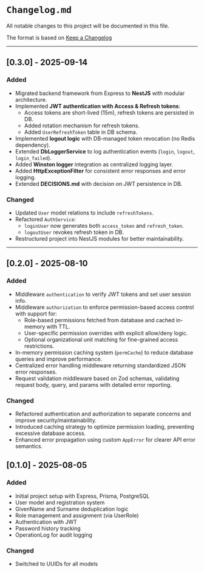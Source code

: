 # `Changelog.md`

All notable changes to this project will be documented in this file.

The format is based on [Keep a Changelog](https://keepachangelog.com/en/1.0.0/)

---

## [0.3.0] - 2025-09-14

### Added
- Migrated backend framework from Express to **NestJS** with modular architecture.
- Implemented **JWT authentication with Access & Refresh tokens**:
  - Access tokens are short-lived (15m), refresh tokens are persisted in DB.
  - Added rotation mechanism for refresh tokens.
  - Added `UserRefreshToken` table in DB schema.
- Implemented **logout logic** with DB-managed token revocation (no Redis dependency).
- Extended **DbLoggerService** to log authentication events (`login`, `logout`, `login_failed`).
- Added **Winston logger** integration as centralized logging layer.
- Added **HttpExceptionFilter** for consistent error responses and error logging.
- Extended **DECISIONS.md** with decision on JWT persistence in DB.

### Changed
- Updated `User` model relations to include `refreshTokens`.
- Refactored `AuthService`:
  - `loginUser` now generates both `access_token` and `refresh_token`.
  - `logoutUser` revokes refresh token in DB.
- Restructured project into NestJS modules for better maintainability.

---

## [0.2.0] - 2025-08-10

### Added

- Middleware `authentication` to verify JWT tokens and set user session info.
- Middleware `authorization` to enforce permission-based access control with support for:
  - Role-based permissions fetched from database and cached in-memory with TTL.
  - User-specific permission overrides with explicit allow/deny logic.
  - Optional organizational unit matching for fine-grained access restrictions.
- In-memory permission caching system (`permCache`) to reduce database queries and improve performance.
- Centralized error handling middleware returning standardized JSON error responses.
- Request validation middleware based on Zod schemas, validating request body, query, and params with detailed error reporting.

### Changed

- Refactored authentication and authorization to separate concerns and improve security/maintainability.
- Introduced caching strategy to optimize permission loading, preventing excessive database access.
- Enhanced error propagation using custom `AppError` for clearer API error semantics.

## [0.1.0] - 2025-08-05

### Added

- Initial project setup with Express, Prisma, PostgreSQL
- User model and registration system
- GivenName and Surname deduplication logic
- Role management and assignment (via UserRole)
- Authentication with JWT
- Password history tracking
- OperationLog for audit logging

### Changed

- Switched to UUIDs for all models
